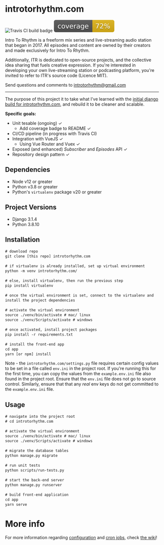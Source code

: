 # introtorhythm.com

![Travis CI build badge](https://api.travis-ci.com/seanpierce/introtorhythm.com.svg?branch=master) ![Test coverage badge](coverage.svg)

Intro To Rhythm is a freeform mix series and live-streaming audio station that began in 2017. All episodes and content are owned by their creators and made exclusively for Intro To Rhythm.

Additionally, ITR is dedicated to open-source projects, and the collective idea sharing that fuels creative expression. If you're interested in developing your own live-streaming station or podcasting platform, you're invited to refer to ITR's source code (Licence MIT).

Send questions and comments to introtorhythm@gmail.com

-----

The purpose of this project it to take what I've learned with the [initial django build for introtorhythm.com](https://github.com/seanpierce/introtorhythm.com-archive), and rebuild it to be cleaner and scalable.

**Specific goals:**

* Unit tesable (ongoing) ✓
  * Add coverage badge to README ✓
* CI/CD pipeline (in progress with Travis CI)
* Integration with VueJS ✓
  * Using Vue Router and Vuex ✓
* Exposed (and enhanced) _Subscriber_ and _Episodes_ API ✓
* Repository design pattern ✓

## Dependencies

* Node v12 or greater
* Python v3.8 or greater
* Python's `virtualenv` package v20 or greater


## Project Versions

* Django 3.1.4
* Python 3.8.10


## Installation

```shell
# download repo
git clone [this repo] introtorhythm.com

# if virtualenv is already installed, set up virtual environment
python -m venv introtorhythm.com/

# else, install virtualenv, then run the previous step
pip install virtualenv

# once the virtual environment is set, connect to the virtualenv and install the project dependencies

# activate the virtual environment
source ./venv/bin/activate # mac/ linux
source ./venv/Scripts/activate # windows

# once activated, install project packages
pip install -r requirements.txt

# install the front-end app
cd app
yarn [or npm] install
```

Note - the `introtorhythm.com/settings.py` file requires certain config values to be set in a file called `env.ini` in the project root. If you're running this for the first time, you can copy the values from the `example.env.ini` file also found in the project root. Ensure that the `env.ini` file does not go to source control. Similarly, ensure that that any _real_ env keys do not get committed to the `example.env.ini` file.


## Usage

```shell
# navigate into the project root
# cd introtorhythm.com

# activate the virtual environment
source ./venv/bin/activate # mac/ linux
source ./venv/Scripts/activate # windows

# migrate the database tables
python manage.py migrate

# run unit tests
python scripts/run-tests.py

# start the back-end server
python manage.py runserver

# build front-end application
cd app
yarn serve
```

# More info

For more information regarding [configuration](https://github.com/seanpierce/introtorhythm.com/wiki/Configuration) and [cron jobs](https://github.com/seanpierce/introtorhythm.com/wiki/Cron-Jobs), check [the wiki](https://github.com/seanpierce/introtorhythm.com/wiki)!
